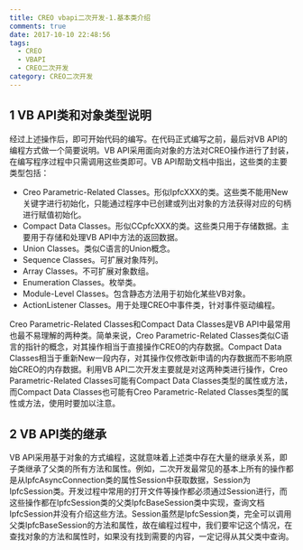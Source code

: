 ```yaml
---
title: CREO vbapi二次开发-1.基本类介绍
comments: true
date: 2017-10-10 22:48:56
tags:
  - CREO
  - VBAPI
  - CREO二次开发
category: CREO二次开发
---
```


## 1 VB API类和对象类型说明

经过上述操作后，即可开始代码的编写。在代码正式编写之前，最后对VB API的编程方式做一个简要说明。VB API采用面向对象的方法对CREO操作进行了封装，在编写程序过程中只需调用这些类即可。VB API帮助文档中指出，这些类的主要类型包括：

+ Creo Parametric-Related Classes。形似IpfcXXX的类。这些类不能用New关键字进行初始化，只能通过程序中已创建或列出对象的方法获得对应的句柄进行赋值初始化。
+ Compact Data Classes。形似CCpfcXXX的类。这些类只用于存储数据。主要用于存储和处理VB API中方法的返回数据。
+ Union Classes。类似C语言的Union概念。
+ Sequence Classes。可扩展对象阵列。
+ Array Classes。不可扩展对象数组。
+ Enumeration Classes。枚举类。
+ Module-Level Classes。包含静态方法用于初始化某些VB对象。
+ ActionListener Classes。用于处理CREO中事件类，针对事件驱动编程。

Creo Parametric-Related Classes和Compact Data Classes是VB API中最常用也最不易理解的两种类。简单来说，Creo Parametric-Related Classes类似C语言的指针的概念，对其操作相当于直接操作CREO的内存数据。Compact Data Classes相当于重新New一段内存，对其操作仅修改新申请的内存数据而不影响原始CREO的内存数据。利用VB API二次开发主要就是对这两种类进行操作，Creo Parametric-Related Classes可能有Compact Data Classes类型的属性或方法，而Compact Data Classes也可能有Creo Parametric-Related Classes类型的属性或方法，使用时要加以注意。

## 2 VB API类的继承
VB API采用基于对象的方式编程，这就意味着上述类中存在大量的继承关系，即子类继承了父类的所有方法和属性。例如，二次开发最常见的基本上所有的操作都是从IpfcAsyncConnection类的属性Session中获取数据，Session为IpfcSession类。开发过程中常用的打开文件等操作都必须通过Session进行，而这些操作都在IpfcSession类的父类IpfcBaseSession类中实现，查询文档IpfcSession并没有介绍这些方法。Session虽然是IpfcSession类，完全可以调用父类IpfcBaseSession的方法和属性，故在编程过程中，我们要牢记这个情况，在查找对象的方法和属性时，如果没有找到需要的内容，一定记得从其父类中查询。